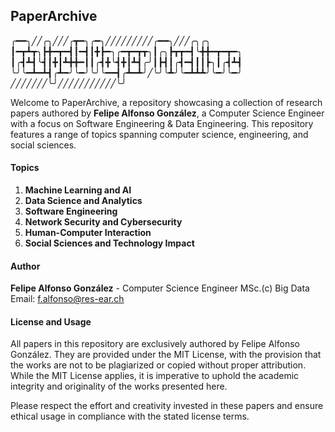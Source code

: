 ## PaperArchive

╭━━╮╱╱╭╮╱╱╱╭┳━╮╭━╮╱╱╱╱╱╱╱╱╱╭━━╮╱╱╱╭╮╭╮
┃━┳┻┳╮┣╋━┳━┫┃━┫┃╋┣━╮╭━┳━┳┳╮┃╭╮┣┳┳━┫╰╋╋━┳━┳━╮
┃╭┫┻┫╰┫┃╋┃┻╋╋━┃┃╭┫╋╰┫╋┃┻┫╭╯┃┣┫┃╭┫━┫┃┃┣╮┃╭┫┻┫
╰╯╰━┻━┻┫╭┻━╯╰━╯╰╯╰━━┫╭┻━┻╯╱╰╯╰┻╯╰━┻┻┻╯╰━╯╰━╯
╱╱╱╱╱╱╱╰╯╱╱╱╱╱╱╱╱╱╱╱╰╯

Welcome to PaperArchive, a repository showcasing a collection of research papers authored by **Felipe Alfonso González**, a Computer Science Engineer with a focus on Software Engineering & Data Engineering. This repository features a range of topics spanning computer science, engineering, and social sciences.

#### Topics

1. **Machine Learning and AI**
2. **Data Science and Analytics**
3. **Software Engineering**
4. **Network Security and Cybersecurity**
5. **Human-Computer Interaction**
6. **Social Sciences and Technology Impact**

#### Author

**Felipe Alfonso González** - Computer Science Engineer MSc.(c) Big Data  
Email: [f.alfonso@res-ear.ch](mailto:f.alfonso@res-ear.ch)

#### License and Usage

All papers in this repository are exclusively authored by Felipe Alfonso González. They are provided under the MIT License, with the provision that the works are not to be plagiarized or copied without proper attribution. While the MIT License applies, it is imperative to uphold the academic integrity and originality of the works presented here.

Please respect the effort and creativity invested in these papers and ensure ethical usage in compliance with the stated license terms.

